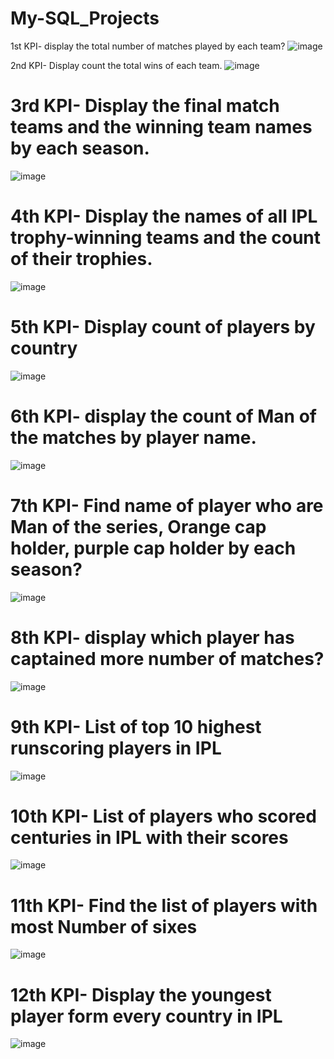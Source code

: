 # My-SQL_Projects

 1st KPI- display the total number of matches played by each team?
![image](https://github.com/AkshayPetkar023/My-SQL_Projects/assets/102145773/59ebfef0-4fe8-47b6-bf85-44afa77c7f0c)

 2nd KPI- Display count the total wins of each team.
![image](https://github.com/AkshayPetkar023/My-SQL_Projects/assets/102145773/39edc4e5-d21c-4332-bdf1-4e4d1ee8dfc9)

# 3rd KPI- Display the final match teams and the winning team names by each season.
![image](https://github.com/AkshayPetkar023/My-SQL_Projects/assets/102145773/fa7af5f8-b38c-404d-89f8-16cff3738274)

# 4th KPI- Display the names of all IPL trophy-winning teams and the count of their trophies.
![image](https://github.com/AkshayPetkar023/My-SQL_Projects/assets/102145773/9cd1a8a3-3487-4dd0-b7ff-0ee59181b618)

# 5th KPI- Display count of players by country
![image](https://github.com/AkshayPetkar023/My-SQL_Projects/assets/102145773/25a5147d-48d5-48ef-822c-0ed3cc54837f)

# 6th KPI- display the count of Man of the matches by player name.
![image](https://github.com/AkshayPetkar023/My-SQL_Projects/assets/102145773/97d28cd3-708f-4ef2-b452-2a89bd906478)


# 7th KPI- Find name of player who are  Man of the series, Orange cap holder, purple cap holder by each season?
![image](https://github.com/AkshayPetkar023/My-SQL_Projects/assets/102145773/ae753ee8-4dbf-4cb8-a8d7-0aa1e7d3c50f)


# 8th KPI- display which player has captained more number of matches?
![image](https://github.com/AkshayPetkar023/My-SQL_Projects/assets/102145773/3329c276-50a6-4795-b9d1-87fe9970024f)

 # 9th KPI- List of top 10 highest runscoring players in IPL
 ![image](https://github.com/AkshayPetkar023/My-SQL_Projects/assets/102145773/9fd6b462-b6c5-476a-8b57-0ab64f0c485d)

# 10th KPI- List of players who scored centuries in IPL with their scores
![image](https://github.com/AkshayPetkar023/My-SQL_Projects/assets/102145773/1e8f03bd-8f64-4119-ad7e-ba93fdc830fe)

# 11th KPI- Find the list of players with most Number of sixes
![image](https://github.com/AkshayPetkar023/My-SQL_Projects/assets/102145773/b7ac2590-ed6b-4af8-9e1a-67cdec2c8fbf)

# 12th KPI- Display the youngest player form every country in IPL
![image](https://github.com/AkshayPetkar023/My-SQL_Projects/assets/102145773/83ec9cf4-fe55-4d58-99dd-90afc824cbd4)





